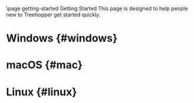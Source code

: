\page getting-started Getting Started
This page is designed to help people new to Treehopper get started quickly. 

# Windows {#windows}

# macOS {#mac}

# Linux {#linux}

